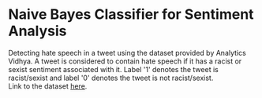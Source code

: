 # Naive Bayes Classifier for Sentiment Analysis

Detecting hate speech in a tweet using the dataset provided by Analytics Vidhya. A tweet is considered to contain hate speech if it has a racist or sexist sentiment associated with it. 
Label '1' denotes the tweet is racist/sexist and label '0' denotes the tweet is not racist/sexist.
<br>
Link to the dataset [here](https://www.kaggle.com/datasets/arkhoshghalb/twitter-sentiment-analysis-hatred-speech).
